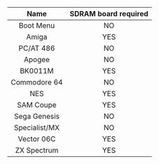 | Name | SDRAM board required |
|:---:|:---:|
| Boot Menu | NO |
| Amiga | YES |
| PC/AT 486 | NO |
| Apogee | NO |
| BK0011M | YES |
| Commodore 64 | NO |
| NES | YES |
| SAM Coupe | YES |
| Sega Genesis | NO |
| Specialist/MX | NO |
| Vector 06C | YES |
| ZX Spectrum | YES |
